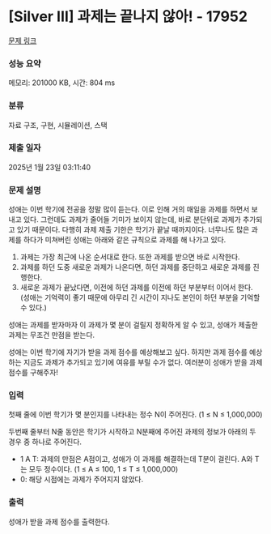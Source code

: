 # [Silver III] 과제는 끝나지 않아! - 17952 

[문제 링크](https://www.acmicpc.net/problem/17952) 

### 성능 요약

메모리: 201000 KB, 시간: 804 ms

### 분류

자료 구조, 구현, 시뮬레이션, 스택

### 제출 일자

2025년 1월 23일 03:11:40

### 문제 설명

<p>성애는 이번 학기에 전공을 정말 많이 듣는다. 이로 인해 거의 매일을 과제를 하면서 보내고 있다. 그런데도 과제가 줄어들 기미가 보이지 않는데, 바로 분단위로 과제가 추가되고 있기 때문이다. 다행히 과제 제출 기한은 학기가 끝날 때까지이다. 너무나도 많은 과제를 하다가 미쳐버린 성애는 아래와 같은 규칙으로 과제를 해 나가고 있다.</p>

<ol>
	<li>과제는 가장 최근에 나온 순서대로 한다. 또한 과제를 받으면 바로 시작한다.</li>
	<li>과제를 하던 도중 새로운 과제가 나온다면, 하던 과제를 중단하고 새로운 과제를 진행한다.</li>
	<li>새로운 과제가 끝났다면, 이전에 하던 과제를 이전에 하던 부분부터 이어서 한다. (성애는 기억력이 좋기 때문에 아무리 긴 시간이 지나도 본인이 하던 부분을 기억할 수 있다.)</li>
</ol>

<p>성애는 과제를 받자마자 이 과제가 몇 분이 걸릴지 정확하게 알 수 있고, 성애가 제출한 과제는 무조건 만점을 받는다.</p>

<p>성애는 이번 학기에 자기가 받을 과제 점수를 예상해보고 싶다. 하지만 과제 점수를 예상하는 지금도 과제가 추가되고 있기에 여유를 부릴 수가 없다. 여러분이 성애가 받을 과제 점수를 구해주자!</p>

### 입력 

 <p>첫째 줄에 이번 학기가 몇 분인지를 나타내는 정수 N이 주어진다. (1 ≤ N ≤ 1,000,000)</p>

<p>두번째 줄부터 N줄 동안은 학기가 시작하고 N분째에 주어진 과제의 정보가 아래의 두 경우 중 하나로 주어진다.</p>

<ul>
	<li>1 A T: 과제의 만점은 A점이고, 성애가 이 과제를 해결하는데 T분이 걸린다. A와 T는 모두 정수이다. (1 ≤ A ≤ 100, 1 ≤ T ≤ 1,000,000)</li>
	<li>0: 해당 시점에는 과제가 주어지지 않았다.</li>
</ul>

### 출력 

 <p>성애가 받을 과제 점수를 출력한다.</p>

